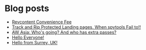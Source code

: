 # Blog posts
<!-- BLOG-POST-LIST:START -->
- [Revcontent Convenience Fee](https://afflift.com/f/threads/revcontent-convenience-fee.10005/)
- [Track and Rip Protected Landing pages, When spytools Fail to!!](https://afflift.com/f/threads/track-and-rip-protected-landing-pages-when-spytools-fail-to.10006/)
- [AW Asia: Who&#39;s going? And who has extra passes?](https://afflift.com/f/threads/aw-asia-whos-going-and-who-has-extra-passes.9889/)
- [Hello Everyone!](https://afflift.com/f/threads/hello-everyone.9963/)
- [Hello from Surrey, UK!](https://afflift.com/f/threads/hello-from-surrey-uk.9970/)
<!-- BLOG-POST-LIST:END -->

